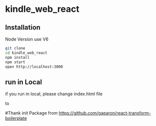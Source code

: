 # kindle_web_react

## Installation

Node Version use V6
```bash
git clone
cd kindle_web_react
npm install
npm start
open http://localhost:3000
```

## run in Local
if you run in local, please change index.html file
<script src="/dist/bundle.js"></script>
to
<script src="/static/bundle.js"></script>


#Thank
  init Package from https://github.com/gaearon/react-transform-boilerplate